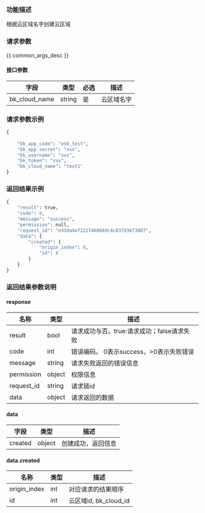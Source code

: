 ### 功能描述

根据云区域名字创建云区域

### 请求参数

{{ common_args_desc }}

#### 接口参数

| 字段                 |  类型      | 必选   |  描述       |
|----------------------|------------|--------|-------------|
| bk_cloud_name  | string     | 是     |    云区域名字|

### 请求参数示例

``` python
{
    
    "bk_app_code": "esb_test",
    "bk_app_secret": "xxx",
    "bk_username": "xxx",
    "bk_token": "xxx",
    "bk_cloud_name": "test1"
}

```

### 返回结果示例

```python
{
    "result": true,
    "code": 0,
    "message": "success",
    "permission": null,
    "request_id": "e43da4ef221746868dc4c837d36f3807",
    "data": {
        "created": {
            "origin_index": 0,
            "id": 6
        }
    }
}
```

### 返回结果参数说明
#### response

| 名称    | 类型   | 描述                                    |
| ------- | ------ | ------------------------------------- |
| result  | bool   | 请求成功与否。true:请求成功；false请求失败 |
| code    | int    | 错误编码。 0表示success，>0表示失败错误    |
| message | string | 请求失败返回的错误信息                    |
| permission    | object | 权限信息    |
| request_id    | string | 请求链id    |
| data    | object | 请求返回的数据                           |

#### data

| 字段          | 类型     | 描述     |
|---------------|----------|----------|
| created      | object   |  创建成功，返回信息  |


#### data.created

| 名称    | 类型   | 描述       |
|---------|--------|------------|
| origin_index| int | 对应请求的结果顺序 |
| id| int | 云区域id, bk_cloud_id |


